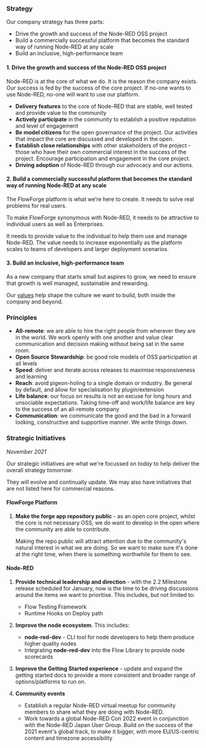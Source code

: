 ### Strategy

Our company strategy has three parts:

 - Drive the growth and success of the Node-RED OSS project
 - Build a commercially successful platform that becomes the standard way of running Node-RED at any scale
 - Build an inclusive, high-performance team

#### 1. Drive the growth and success of the Node-RED OSS project

Node-RED is at the core of what we do. It is the reason the company exists. Our success is fed by the success of the core project. If no-one wants to use Node-RED, no-one will want to use our platform.

 - **Delivery features** to the core of Node-RED that are stable, well tested and provide value to the community
 - **Actively participate** in the community to establish a positive reputation and level of engagement
 - **Be model citizens** for the open governance of the project. Our activities that impact the core are discussed and developed in the open.
 - **Establish close relationships** with other stakeholders of the project - those who have their own commercial interest in the success of the project. Encourage participation and engagement in the core project.
 - **Driving adoption** of Node-RED through our advocacy and our actions.

#### 2. Build a commercially successful platform that becomes the standard way of running Node-RED at any scale

The FlowForge platform is what we’re here to create. It needs to solve real problems for real users.

To make FlowForge synonymous with Node-RED, it needs to be attractive to individual users as well as Enterprises.

It needs to provide value to the individual to help them use and manage Node-RED.
The value needs to increase exponentially as the platform scales to teams of developers and larger deployment scenarios.

#### 3. Build an inclusive, high-performance team

As a new company that starts small but aspires to grow, we need to ensure that growth is well managed, sustainable and rewarding.

Our [values](./values.md) help shape the culture we want to build, both inside the company and beyond.

### Principles

 - **All-remote**: we are able to hire the right people from wherever they are in the world. We work openly with one another and value clear communication and decision making without being sat in the same room.
 - **Open Source Stewardship**: be good role models of OSS participation at all levels
 - **Speed**: deliver and iterate across releases to maximise responsiveness and learning
 - **Reach**: avoid pigeon-holing to a single domain or industry. Be general by default, and allow for specialisation by plugin/extension
 - **Life balance**: our focus on results is not an excuse for long hours and unsociable expectations. Taking time-off and work/life balance are key to the success of an all-remote company
 - **Communication**: we communicate the good and the bad in a forward looking, constructive and supportive manner. We write things down.


### Strategic Initiatives

_November 2021_

Our strategic initiatives are what we're focussed on _today_ to help deliver the overall strategy _tomorrow_.

They will evolve and continually update. We may also have initiatives that are not listed here for commercial reasons.

#### FlowForge Platform

1. **Make the forge app repository public** - as an open core project, whilst the core is not necessary OSS, we do want to develop in the open where the community are able to contribute.

    Making the repo public will attract attention due to the community's natural interest in what we are doing. So we want to make sure it's done at the right time, when there is something worthwhile for them to see.

#### Node-RED

1. **Provide technical leadership and direction** - with the 2.2 Milestone release scheduled for January, now is the time to be driving discussions around the items we want to prioritise. This includes, but not limited to:
    - Flow Testing Framework
    - Runtime Hooks on Deploy path

2. **Improve the node ecosystem**. This includes:
    - **node-red-dev** - CLI tool for node developers to help them produce higher quality nodes
    - Integrating **node-red-dev** into the Flow Library to provide node scorecards

3. **Improve the Getting Started experience** - update and expand the getting started docs to provide a more consistent and broader range of options/platforms to run on.

4. **Community events**
    - Establish a regular Node-RED virtual meetup for community members to share what they are doing with Node-RED.
    - Work towards a global Node-RED Con 2022 event in conjunction with the Node-RED Japan User Group. Build on the success of the 2021 event's global track, to make it bigger, with more EU/US-centric content and timezone accessibility
